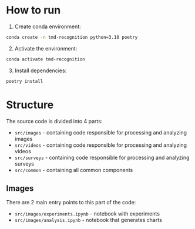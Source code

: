 # How to run

1. Create conda environment:

```sh
conda create -n tmd-recognition python=3.10 poetry
```

2. Activate the environment:

```sh
conda activate tmd-recognition
```

3. Install dependencies:

```sh
poetry install
```

# Structure

The source code is divided into 4 parts: 

- `src/images` - containing code responsible for processing and analyzing images
- `src/videos` - containing code responsible for processing and analyzing videos
- `src/surveys` - containing code responsible for processing and analyzing surveys
- `src/common` - containing all common components

## Images

There are 2 main entry points to this part of the code:

- `src/images/experiments.ipynb` - notebook with experiments
- `src/images/analysis.ipynb` - notebook that generates charts
